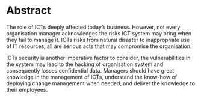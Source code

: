 # Abstract

The role of ICTs deeply affected today’s business. However, not every organisation manager acknowledges the risks ICT system may bring when they fail to manage it. ICTs risks from natural disaster to inappropriate use of IT resources, all are serious acts that may compromise the organisation. 

ICTs security is another imperative factor to consider, the vulnerabilities in the system may lead to the hacking of organisation system and consequently losses confidential data. Managers should have great knowledge in the management of ICTs, understand the know-how of deploying change management when needed, and deliver the knowledge to their employees.
